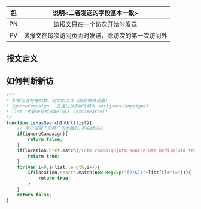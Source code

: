 |包|说明<二者发送的字段基本一致>|
|:----:|:-----:|
| PN | 该报文只在一个访次开始时发送 |
| PV | 该报文在每次访问页面时发送，除访次的第一次访问外|

## 报文定义



## 如何判断新访

```javascript
/**
* 如果包含特殊参数，则切断访次（除非特殊设置）
* ignoreCampaign： 是通过外部API植入 setIgnoreCampaign()
* list：也是来自外部API植入 setCamParam()
*/
function isHasSearchInUrl(list){
    // 用户设置了忽略广告参数时,不切断访次
    if(ignoreCampaign){
        return false;
    }
    if(location.href.match(/(utm_campaign|utm_source|utm_medium|utm_term|utm_content)/)){
        return true;
    }
    for(var i=0;i<list.length;i++){
        if(location.search.match(new RegExp("[?/&]("+list[i]+")="))){
            return true;
        }
    }
    return false;
}
```






